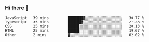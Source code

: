 ### Hi there 👋

<!--START_SECTION:waka-->

```text
JavaScript   39 mins         ███████▓░░░░░░░░░░░░░░░░░   30.77 %
TypeScript   35 mins         ██████▓░░░░░░░░░░░░░░░░░░   27.28 %
CSS          25 mins         █████░░░░░░░░░░░░░░░░░░░░   20.13 %
HTML         25 mins         █████░░░░░░░░░░░░░░░░░░░░   19.67 %
Other        2 mins          ▓░░░░░░░░░░░░░░░░░░░░░░░░   02.02 %
```

<!--END_SECTION:waka-->
